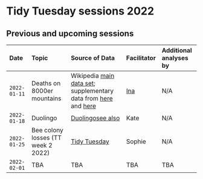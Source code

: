 # Tidy Tuesday sessions 2022

## Previous and upcoming sessions

| Date | Topic | Source of Data | Facilitator | Additional analyses by |
| :--- | :--- | :--- | :--- | :--- |
| `2022-01-11` | Deaths on 8000er mountains | Wikipedia [main data set](https://en.wikipedia.org/wiki/List_of_deaths_on_eight-thousanders); supplementary data from [here](https://en.wikipedia.org/wiki/List_of_people_who_died_climbing_Mount_Everest) and [here](https://en.wikipedia.org/wiki/Eight-thousander) | [Ina](./2022-01-11/high_mountain_deaths_IBS.md) | N/A |
| `2022-01-18` | Duolingo | [Duolingo](https://docs.google.com/spreadsheets/d/1B_JFAT4W-XF5umi-ty1bHhrc8858Vi4AvwqziT9jF84/edit#gid=0)[see also](https://blog.duolingo.com/global-language-report-2020/) | Kate | N/A |
| `2022-01-25` | Bee colony losses (TT week 2 2022) | [Tidy Tuesday](https://github.com/rfordatascience/tidytuesday/blob/master/data/2022/2022-01-11/readme.md) | Sophie | N/A |
| `2022-02-01` | TBA | TBA | TBA | TBA |
